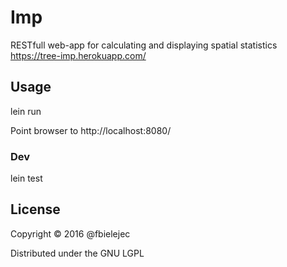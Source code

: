 # Imp

RESTfull web-app for calculating and displaying spatial statistics
https://tree-imp.herokuapp.com/

## Usage

lein run

Point browser to http://localhost:8080/

### Dev

lein test

## License

Copyright © 2016 @fbielejec

Distributed under the GNU LGPL

